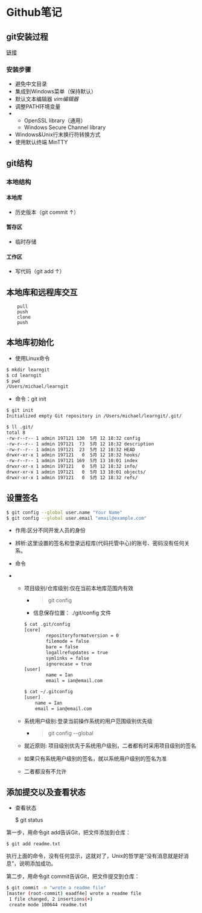 # Github笔记

## git安装过程
[链接](https://git-scm.com)
### 安装步骤

* 避免中文目录
* 集成到Windows菜单（保持默认）
* 默认文本编辑器 *vim编辑器*
* 调整PATH环境变量
* *  OpenSSL library（通用）
  *  Windows Secure Channel library
* Windows&Unix行末换行符转换方式
* 使用默认终端 MinTTY

## git结构
### 本地结构
#### 本地库
* 历史版本（git commit ↑）
#### 暂存区
* 临时存储
#### 工作区
* 写代码（git add ↑）

## 本地库和远程库交互
``` 
    pull
    push
    clone
    push 
```

## 本地库初始化

* 使用Linux命令
```bash
$ mkdir learngit
$ cd learngit
$ pwd
/Users/michael/learngit
```
* 命令：git init
```bash
$ git init
Initialized empty Git repository in /Users/michael/learngit/.git/
```

```bash
$ ll .git/
total 8
-rw-r--r-- 1 admin 197121 130  5月 12 18:32 config
-rw-r--r-- 1 admin 197121  73  5月 12 18:32 description
-rw-r--r-- 1 admin 197121  23  5月 12 18:32 HEAD
drwxr-xr-x 1 admin 197121   0  5月 12 18:32 hooks/
-rw-r--r-- 1 admin 197121 169  5月 13 10:01 index
drwxr-xr-x 1 admin 197121   0  5月 12 18:32 info/
drwxr-xr-x 1 admin 197121   0  5月 13 10:01 objects/
drwxr-xr-x 1 admin 197121   0  5月 12 18:32 refs/

```

## 设置签名

```bash
$ git config --global user.name "Your Name"
$ git config --global user.email "email@example.com"
```


* 作用:区分不同开发人员的身份

* 辨析:这里设置的签名和登录远程库(代码托管中心)的账号、密码没有任何关系。
* 命令
*   * 项目级别/仓库级别:仅在当前本地库范围内有效
        * >git config
        * 信息保存位置： ./git/config 文件
        ```bash
        $ cat .git/config
        [core]
                repositoryformatversion = 0
                filemode = false
                bare = false
                logallrefupdates = true
                symlinks = false
                ignorecase = true
        [user]
                name = Ian
                email = ian@email.com

        ```


        ```bash
        $ cat ~/.gitconfig
        [user]
            name = Ian
            email = ian@email.com

        ```
        

    * 系统用户级别:登录当前操作系统的用户范围级别优先级
        * >git config --global
    * 就近原则: 项目级别优先于系统用户级别，二者都有时采用项目级别的签名

    * 如果只有系统用户级别的签名，就以系统用户级别的签名为准
    * 二者都没有不允许
## 添加提交以及查看状态

* 查看状态
        
     $ git status

第一步，用命令git add告诉Git，把文件添加到仓库：

    $ git add readme.txt
执行上面的命令，没有任何显示，这就对了，Unix的哲学是“没有消息就是好消息”，说明添加成功。

第二步，用命令git commit告诉Git，把文件提交到仓库：
```bash
$ git commit -m "wrote a readme file"
[master (root-commit) eaadf4e] wrote a readme file
 1 file changed, 2 insertions(+)
 create mode 100644 readme.txt
 ```